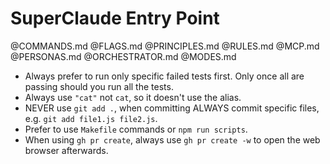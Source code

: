 # SuperClaude Entry Point

@COMMANDS.md
@FLAGS.md
@PRINCIPLES.md
@RULES.md
@MCP.md
@PERSONAS.md
@ORCHESTRATOR.md
@MODES.md

- Always prefer to run only specific failed tests first. Only once all are passing should you run all the tests.
- Always use `"cat"` not `cat`, so it doesn't use the alias.
- NEVER use `git add .`, when committing ALWAYS commit specific files, e.g. `git add file1.js file2.js`.
- Prefer to use `Makefile` commands or `npm run scripts`.
- When using `gh pr create`, always use `gh pr create -w` to open the web browser afterwards.
